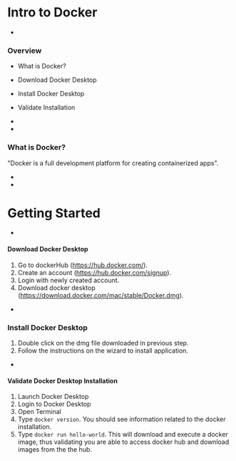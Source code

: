 # Intro to Docker

-

### Overview

- What is Docker?
- Download Docker Desktop
- Install Docker Desktop
- Validate Installation

-
-

### What is Docker?

"Docker is a full development platform for creating containerized apps".

- 
-

# Getting Started

-

#### Download Docker Desktop

1. Go to dockerHub (https://hub.docker.com/).
2. Create an account (https://hub.docker.com/signup).
3. Login with newly created account.
4. Download docker desktop (https://download.docker.com/mac/stable/Docker.dmg).

-

### Install Docker Desktop

1. Double click on the dmg file downloaded in previous step.
2. Follow the instructions on the wizard to install application.

-

#### Validate Docker Desktop Installation

1. Launch Docker Desktop
2. Login to Docker Desktop
3. Open Terminal
4. Type `docker version`. You should see information related to the docker installation.
5. Type `docker run hello-world`. This will download and execute a docker image, thus validating you are able to access docker hub and download images from the the hub.

